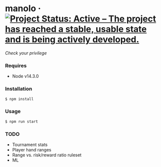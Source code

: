 # manolo &middot; [![Project Status: Active – The project has reached a stable, usable state and is being actively developed.](https://www.repostatus.org/badges/latest/active.svg)](https://www.repostatus.org/#active)
*Check your privilege*

### Requires
- Node v14.3.0

### Installation
```sh
$ npm install
```

### Usage
```sh
$ npm run start
```

### TODO
- Tournament stats
- Player hand ranges
- Range vs. risk/reward ratio ruleset
- ML
